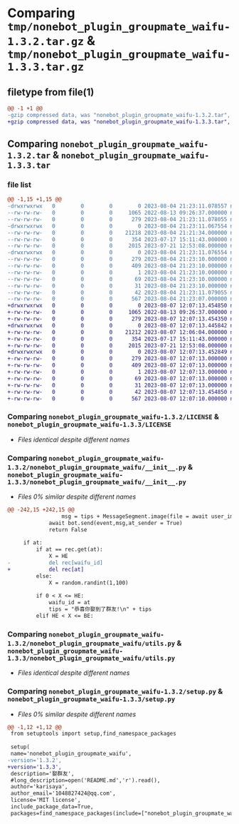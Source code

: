 # Comparing `tmp/nonebot_plugin_groupmate_waifu-1.3.2.tar.gz` & `tmp/nonebot_plugin_groupmate_waifu-1.3.3.tar.gz`

## filetype from file(1)

```diff
@@ -1 +1 @@
-gzip compressed data, was "nonebot_plugin_groupmate_waifu-1.3.2.tar", last modified: Fri Aug  4 21:23:11 2023, max compression
+gzip compressed data, was "nonebot_plugin_groupmate_waifu-1.3.3.tar", last modified: Mon Aug  7 12:07:13 2023, max compression
```

## Comparing `nonebot_plugin_groupmate_waifu-1.3.2.tar` & `nonebot_plugin_groupmate_waifu-1.3.3.tar`

### file list

```diff
@@ -1,15 +1,15 @@
-drwxrwxrwx   0        0        0        0 2023-08-04 21:23:11.078557 nonebot_plugin_groupmate_waifu-1.3.2/
--rw-rw-rw-   0        0        0     1065 2022-08-13 09:26:37.000000 nonebot_plugin_groupmate_waifu-1.3.2/LICENSE
--rw-rw-rw-   0        0        0      279 2023-08-04 21:23:11.078055 nonebot_plugin_groupmate_waifu-1.3.2/PKG-INFO
-drwxrwxrwx   0        0        0        0 2023-08-04 21:23:11.067554 nonebot_plugin_groupmate_waifu-1.3.2/nonebot_plugin_groupmate_waifu/
--rw-rw-rw-   0        0        0    21218 2023-08-04 21:21:34.000000 nonebot_plugin_groupmate_waifu-1.3.2/nonebot_plugin_groupmate_waifu/__init__.py
--rw-rw-rw-   0        0        0      354 2023-07-17 15:11:43.000000 nonebot_plugin_groupmate_waifu-1.3.2/nonebot_plugin_groupmate_waifu/config.py
--rw-rw-rw-   0        0        0     2015 2023-07-21 12:53:08.000000 nonebot_plugin_groupmate_waifu-1.3.2/nonebot_plugin_groupmate_waifu/utils.py
-drwxrwxrwx   0        0        0        0 2023-08-04 21:23:11.076554 nonebot_plugin_groupmate_waifu-1.3.2/nonebot_plugin_groupmate_waifu.egg-info/
--rw-rw-rw-   0        0        0      279 2023-08-04 21:23:10.000000 nonebot_plugin_groupmate_waifu-1.3.2/nonebot_plugin_groupmate_waifu.egg-info/PKG-INFO
--rw-rw-rw-   0        0        0      409 2023-08-04 21:23:10.000000 nonebot_plugin_groupmate_waifu-1.3.2/nonebot_plugin_groupmate_waifu.egg-info/SOURCES.txt
--rw-rw-rw-   0        0        0        1 2023-08-04 21:23:10.000000 nonebot_plugin_groupmate_waifu-1.3.2/nonebot_plugin_groupmate_waifu.egg-info/dependency_links.txt
--rw-rw-rw-   0        0        0       69 2023-08-04 21:23:10.000000 nonebot_plugin_groupmate_waifu-1.3.2/nonebot_plugin_groupmate_waifu.egg-info/requires.txt
--rw-rw-rw-   0        0        0       31 2023-08-04 21:23:10.000000 nonebot_plugin_groupmate_waifu-1.3.2/nonebot_plugin_groupmate_waifu.egg-info/top_level.txt
--rw-rw-rw-   0        0        0       42 2023-08-04 21:23:11.079055 nonebot_plugin_groupmate_waifu-1.3.2/setup.cfg
--rw-rw-rw-   0        0        0      567 2023-08-04 21:23:07.000000 nonebot_plugin_groupmate_waifu-1.3.2/setup.py
+drwxrwxrwx   0        0        0        0 2023-08-07 12:07:13.454850 nonebot_plugin_groupmate_waifu-1.3.3/
+-rw-rw-rw-   0        0        0     1065 2022-08-13 09:26:37.000000 nonebot_plugin_groupmate_waifu-1.3.3/LICENSE
+-rw-rw-rw-   0        0        0      279 2023-08-07 12:07:13.454350 nonebot_plugin_groupmate_waifu-1.3.3/PKG-INFO
+drwxrwxrwx   0        0        0        0 2023-08-07 12:07:13.445842 nonebot_plugin_groupmate_waifu-1.3.3/nonebot_plugin_groupmate_waifu/
+-rw-rw-rw-   0        0        0    21212 2023-08-07 12:06:04.000000 nonebot_plugin_groupmate_waifu-1.3.3/nonebot_plugin_groupmate_waifu/__init__.py
+-rw-rw-rw-   0        0        0      354 2023-07-17 15:11:43.000000 nonebot_plugin_groupmate_waifu-1.3.3/nonebot_plugin_groupmate_waifu/config.py
+-rw-rw-rw-   0        0        0     2015 2023-07-21 12:53:08.000000 nonebot_plugin_groupmate_waifu-1.3.3/nonebot_plugin_groupmate_waifu/utils.py
+drwxrwxrwx   0        0        0        0 2023-08-07 12:07:13.452849 nonebot_plugin_groupmate_waifu-1.3.3/nonebot_plugin_groupmate_waifu.egg-info/
+-rw-rw-rw-   0        0        0      279 2023-08-07 12:07:13.000000 nonebot_plugin_groupmate_waifu-1.3.3/nonebot_plugin_groupmate_waifu.egg-info/PKG-INFO
+-rw-rw-rw-   0        0        0      409 2023-08-07 12:07:13.000000 nonebot_plugin_groupmate_waifu-1.3.3/nonebot_plugin_groupmate_waifu.egg-info/SOURCES.txt
+-rw-rw-rw-   0        0        0        1 2023-08-07 12:07:13.000000 nonebot_plugin_groupmate_waifu-1.3.3/nonebot_plugin_groupmate_waifu.egg-info/dependency_links.txt
+-rw-rw-rw-   0        0        0       69 2023-08-07 12:07:13.000000 nonebot_plugin_groupmate_waifu-1.3.3/nonebot_plugin_groupmate_waifu.egg-info/requires.txt
+-rw-rw-rw-   0        0        0       31 2023-08-07 12:07:13.000000 nonebot_plugin_groupmate_waifu-1.3.3/nonebot_plugin_groupmate_waifu.egg-info/top_level.txt
+-rw-rw-rw-   0        0        0       42 2023-08-07 12:07:13.454850 nonebot_plugin_groupmate_waifu-1.3.3/setup.cfg
+-rw-rw-rw-   0        0        0      567 2023-08-07 12:07:10.000000 nonebot_plugin_groupmate_waifu-1.3.3/setup.py
```

### Comparing `nonebot_plugin_groupmate_waifu-1.3.2/LICENSE` & `nonebot_plugin_groupmate_waifu-1.3.3/LICENSE`

 * *Files identical despite different names*

### Comparing `nonebot_plugin_groupmate_waifu-1.3.2/nonebot_plugin_groupmate_waifu/__init__.py` & `nonebot_plugin_groupmate_waifu-1.3.3/nonebot_plugin_groupmate_waifu/__init__.py`

 * *Files 0% similar despite different names*

```diff
@@ -242,15 +242,15 @@
                 msg = tips + MessageSegment.image(file = await user_img(waifu_id)) + f"『{member['card'] or member['nickname']}』！"
             await bot.send(event,msg,at_sender = True)
             return False
 
     if at:
         if at == rec.get(at):
             X = HE
-            del rec[waifu_id]
+            del rec[at]
         else:
             X = random.randint(1,100)
 
         if 0 < X <= HE:
             waifu_id = at
             tips = "恭喜你娶到了群友!\n" + tips
         elif HE < X <= BE:
```

### Comparing `nonebot_plugin_groupmate_waifu-1.3.2/nonebot_plugin_groupmate_waifu/utils.py` & `nonebot_plugin_groupmate_waifu-1.3.3/nonebot_plugin_groupmate_waifu/utils.py`

 * *Files identical despite different names*

### Comparing `nonebot_plugin_groupmate_waifu-1.3.2/setup.py` & `nonebot_plugin_groupmate_waifu-1.3.3/setup.py`

 * *Files 0% similar despite different names*

```diff
@@ -1,12 +1,12 @@
 from setuptools import setup,find_namespace_packages
 
 setup(
 name='nonebot_plugin_groupmate_waifu',
-version='1.3.2',
+version='1.3.3',
 description='娶群友',
 #long_description=open('README.md','r').read(),
 author='karisaya',
 author_email='1048827424@qq.com',
 license='MIT license',
 include_package_data=True,
 packages=find_namespace_packages(include=["nonebot_plugin_groupmate_waifu"]),
```

